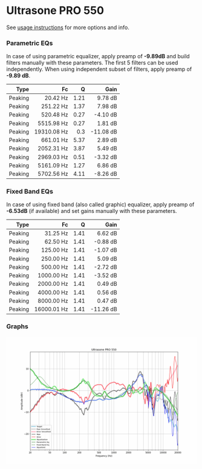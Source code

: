 # Ultrasone PRO 550
See [usage instructions](https://github.com/jaakkopasanen/AutoEq#usage) for more options and info.

### Parametric EQs
In case of using parametric equalizer, apply preamp of **-9.89dB** and build filters manually
with these parameters. The first 5 filters can be used independently.
When using independent subset of filters, apply preamp of **-9.89 dB**.

| Type    | Fc          |    Q | Gain      |
|--------:|------------:|-----:|----------:|
| Peaking | 20.42 Hz    | 1.21 | 9.78 dB   |
| Peaking | 251.22 Hz   | 1.37 | 7.98 dB   |
| Peaking | 520.48 Hz   | 0.27 | -4.10 dB  |
| Peaking | 5515.98 Hz  | 0.27 | 1.81 dB   |
| Peaking | 19310.08 Hz | 0.3  | -11.08 dB |
| Peaking | 661.01 Hz   | 5.37 | 2.89 dB   |
| Peaking | 2052.31 Hz  | 3.87 | 5.49 dB   |
| Peaking | 2969.03 Hz  | 0.51 | -3.32 dB  |
| Peaking | 5161.09 Hz  | 1.27 | 6.86 dB   |
| Peaking | 5702.56 Hz  | 4.11 | -8.26 dB  |

### Fixed Band EQs
In case of using fixed band (also called graphic) equalizer, apply preamp of **-6.53dB**
(if available) and set gains manually with these parameters.

| Type    | Fc          |    Q | Gain      |
|--------:|------------:|-----:|----------:|
| Peaking | 31.25 Hz    | 1.41 | 6.62 dB   |
| Peaking | 62.50 Hz    | 1.41 | -0.88 dB  |
| Peaking | 125.00 Hz   | 1.41 | -1.07 dB  |
| Peaking | 250.00 Hz   | 1.41 | 5.09 dB   |
| Peaking | 500.00 Hz   | 1.41 | -2.72 dB  |
| Peaking | 1000.00 Hz  | 1.41 | -3.52 dB  |
| Peaking | 2000.00 Hz  | 1.41 | 0.49 dB   |
| Peaking | 4000.00 Hz  | 1.41 | 0.56 dB   |
| Peaking | 8000.00 Hz  | 1.41 | 0.47 dB   |
| Peaking | 16000.01 Hz | 1.41 | -11.26 dB |

### Graphs
![](./Ultrasone%20PRO%20550.png)